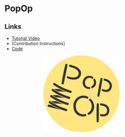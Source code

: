 # PopOp
## Links
* [Tutorial Video](https://vimeo.com/163335682)
* [Contribution Instructions]
* [Code](https://github.com/gmosley/PopOp/tree/master/server)

<p align="center">
<img src="https://raw.githubusercontent.com/gmosley/PopOp/master/docs/logo.png" width="250" height="250"/>
</p>
